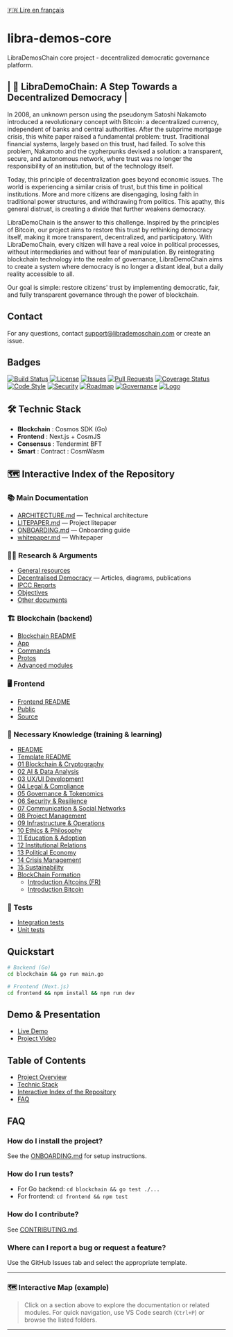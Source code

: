 [🇫🇷 Lire en français](LISEZ_MOI.md)

# libra-demos-core
LibraDemosChain core project - decentralized democratic governance platform.

## | 🧿 LibraDemoChain: A Step Towards a Decentralized Democracy |

In 2008, an unknown person using the pseudonym Satoshi Nakamoto introduced a revolutionary concept with Bitcoin: a decentralized currency, independent of banks and central authorities. After the subprime mortgage crisis, this white paper raised a fundamental problem: trust. Traditional financial systems, largely based on this trust, had failed. To solve this problem, Nakamoto and the cypherpunks devised a solution: a transparent, secure, and autonomous network, where trust was no longer the responsibility of an institution, but of the technology itself.

Today, this principle of decentralization goes beyond economic issues. The world is experiencing a similar crisis of trust, but this time in political institutions. More and more citizens are disengaging, losing faith in traditional power structures, and withdrawing from politics. This apathy, this general distrust, is creating a divide that further weakens democracy.

LibraDemoChain is the answer to this challenge. Inspired by the principles of Bitcoin, our project aims to restore this trust by rethinking democracy itself, making it more transparent, decentralized, and participatory. With LibraDemoChain, every citizen will have a real voice in political processes, without intermediaries and without fear of manipulation. By reintegrating blockchain technology into the realm of governance, LibraDemoChain aims to create a system where democracy is no longer a distant ideal, but a daily reality accessible to all.

Our goal is simple: restore citizens' trust by implementing democratic, fair, and fully transparent governance through the power of blockchain.

## Contact
For any questions, contact support@librademoschain.com or create an issue.

## Badges
[![Build Status](https://github.com/<your-username>/libra-demos-core/actions/workflows/ci.yml/badge.svg)](https://github.com/<your-username>/libra-demos-core/actions)
[![License](https://img.shields.io/github/license/<your-username>/libra-demos-core)](LICENSE)
[![Issues](https://img.shields.io/github/issues/<your-username>/libra-demos-core)](https://github.com/<your-username>/libra-demos-core/issues)
[![Pull Requests](https://img.shields.io/github/issues-pr/<your-username>/libra-demos-core)](https://github.com/<your-username>/libra-demos-core/pulls)
[![Coverage Status](https://img.shields.io/badge/coverage-unknown-lightgrey)](https://github.com/<your-username>/libra-demos-core)
[![Code Style](https://img.shields.io/badge/code%20style-prettier-ff69b4.svg)](https://prettier.io/)
[![Security](https://img.shields.io/badge/security-audit-important)](SECURITY_AUDIT_CHECKLIST.md)
[![Roadmap](https://img.shields.io/badge/roadmap-active-brightgreen)](ROADMAP.md)
[![Governance](https://img.shields.io/badge/governance-open-blue)](GOVERNANCE.md)
[![Logo](docs/logo.png)](docs/logo.png)

<!-- Add a coverage badge if you set up coverage reporting -->

## 🛠 Technic Stack
- **Blockchain** : Cosmos SDK (Go)
- **Frontend** : Next.js + CosmJS
- **Consensus** : Tendermint BFT
- **Smart** : Contract : CosmWasm

## 🗺️ Interactive Index of the Repository

### 📚 Main Documentation

- [ARCHITECTURE.md](docs/ARCHITECTURE.md) — Technical architecture
- [LITEPAPER.md](docs/LITEPAPER.md) — Project litepaper
- [ONBOARDING.md](docs/ONBOARDING.md) — Onboarding guide
- [whitepaper.md](docs/whitepaper.md) — Whitepaper

### 🧑‍🔬 Research & Arguments

- [General resources](docs/research_arguments/Ressources.md)
- [Decentralised Democracy](docs/research_arguments/Decentralised_Democraty/) — Articles, diagrams, publications
- [IPCC Reports](docs/research_arguments/GIEC_Rapports/)
- [Objectives](docs/research_arguments/Objectifs/)
- [Other documents](docs/research_arguments/Others_Documents/)

### 🏗️ Blockchain (backend)

- [Blockchain README](blockchain/README.md)
- [App](blockchain/app/)
- [Commands](blockchain/cmd/)
- [Protos](blockchain/proto/)
- [Advanced modules](blockchain/x/)

### 🖥️ Frontend

- [Frontend README](frontend/README.md)
- [Public](frontend/public/)
- [Source](frontend/src/)

### 🧠 Necessary Knowledge (training & learning)

- [README](NecessaryKnowledge/README.md)
- [Template README](NecessaryKnowledge/Template_REDAME.md)
- [01 Blockchain & Cryptography](NecessaryKnowledge/01_Blockchain_Cryptography/)
- [02 AI & Data Analysis](NecessaryKnowledge/02_AI_DataAnalysis/)
- [03 UX/UI Development](NecessaryKnowledge/03_UX_UI_Development/)
- [04 Legal & Compliance](NecessaryKnowledge/04_Legal_Compliance/)
- [05 Governance & Tokenomics](NecessaryKnowledge/05_Governance_Tokenomics/)
- [06 Security & Resilience](NecessaryKnowledge/06_Security_Resilience/)
- [07 Communication & Social Networks](NecessaryKnowledge/07_Communication_SocialNetworks/)
- [08 Project Management](NecessaryKnowledge/08_Project_Management/)
- [09 Infrastructure & Operations](NecessaryKnowledge/09_Infrastructure_Operations/)
- [10 Ethics & Philosophy](NecessaryKnowledge/10_Ethics_Phylosophy/)
- [11 Education & Adoption](NecessaryKnowledge/11_Education_Adoption/)
- [12 Institutional Relations](NecessaryKnowledge/12_Institutional_Relations/)
- [13 Political Economy](NecessaryKnowledge/13_Political_Economy/)
- [14 Crisis Management](NecessaryKnowledge/14_Crisis_Management/)
- [15 Sustainability](NecessaryKnowledge/15_Sustainability/)
- [BlockChain Formation](NecessaryKnowledge/BlockChain_Formation/)
    - [Introduction Altcoins (FR)](NecessaryKnowledge/BlockChain_Formation/Introduction_AltCoins_FR.html)
    - [Introduction Bitcoin](NecessaryKnowledge/BlockChain_Formation/Introduction_Bitcoin.html)

### 🧪 Tests

- [Integration tests](tests/integration/)
- [Unit tests](tests/unit/)

## Quickstart

```sh
# Backend (Go)
cd blockchain && go run main.go

# Frontend (Next.js)
cd frontend && npm install && npm run dev
```

## Demo & Presentation
- [Live Demo](https://your-demo-url.com) <!-- Replace with your deployed URL -->
- [Project Video](https://your-video-url.com) <!-- Replace with your video link -->

## Table of Contents
- [Project Overview](#-librademochain-a-step-towards-a-decentralized-democracy)
- [Technic Stack](#-technic-stack)
- [Interactive Index of the Repository](#-interactive-index-of-the-repository)
- [FAQ](#faq)

## FAQ

### How do I install the project?
See the [ONBOARDING.md](docs/ONBOARDING.md) for setup instructions.

### How do I run tests?
- For Go backend: `cd blockchain && go test ./...`
- For frontend: `cd frontend && npm test`

### How do I contribute?
See [CONTRIBUTING.md](CONTRIBUTING.md).

### Where can I report a bug or request a feature?
Use the GitHub Issues tab and select the appropriate template.

---

### 🗺️ Interactive Map (example)

> Click on a section above to explore the documentation or related modules.
> For quick navigation, use VS Code search (`Ctrl+P`) or browse the listed folders.

---
